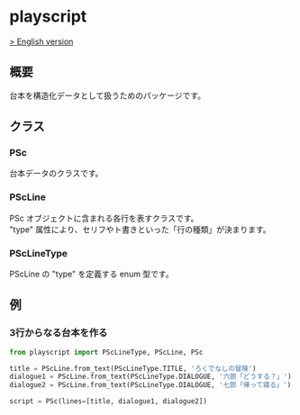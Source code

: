 # playscript

[> English version](https://github.com/satamame/playscript/blob/master/README_en.md)

## 概要

台本を構造化データとして扱うためのパッケージです。

## クラス

### PSc

台本データのクラスです。

### PScLine

PSc オブジェクトに含まれる各行を表すクラスです。  
"type" 属性により、セリフやト書きといった「行の種類」が決まります。

### PScLineType

PScLine の "type" を定義する enum 型です。

## 例

### 3行からなる台本を作る

```python
from playscript import PScLineType, PScLine, PSc

title = PScLine.from_text(PScLineType.TITLE, 'ろくでなしの冒険')
dialogue1 = PScLine.from_text(PScLineType.DIALOGUE, '六郎「どうする？」')
dialogue2 = PScLine.from_text(PScLineType.DIALOGUE, '七郎「帰って寝る」')

script = PSc(lines=[title, dialogue1, dialogue2])
```
